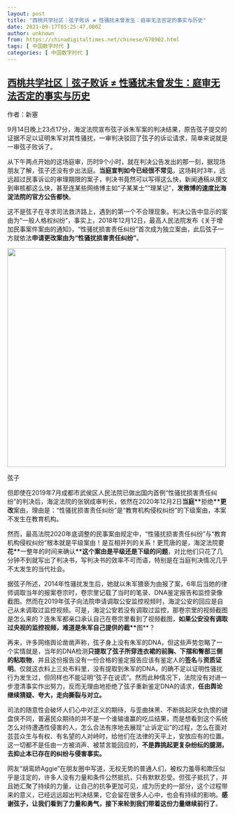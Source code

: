 ```yaml
---
layout: post
title: "西桃共学社区｜弦子败诉 ≠ 性骚扰未曾发生：庭审无法否定的事实与历史"
date: 2021-09-17T05:25:47.000Z
author: unknown
from: https://chinadigitaltimes.net/chinese/670902.html
tags: [ 中国数字时代 ]
categories: [ 中国数字时代 ]
---
```

<!--1631856347000-->
[西桃共学社区｜弦子败诉 ≠ 性骚扰未曾发生：庭审无法否定的事实与历史](https://chinadigitaltimes.net/chinese/670902.html)
------

<div>
<p><zz>作者：新塞</zz></p><p>9月14日晚上23点17分，海淀法院宣布弦子诉朱军案的判决结果，原告弦子提交的证据不足以证明朱军对其性骚扰，一审判决驳回了弦子的诉讼请求，简单来说就是一审弦子败诉了。</p><p>从下午两点开始的这场庭审，历时9个小时，就在判决公告发出的那一刻，据现场朋友了解，弦子还没有步出法庭。<strong>当庭宣判如今已经很不常见</strong>，这场耗时3年，远远超过民事诉讼的审理期限的案子，判决书竟然可以写得这么快，新闻通稿从撰文到审核都这么快，甚至连某些网络博主如“子某某士””理某记”，<strong>发微博的速度比海淀法院的官方公告都快</strong>。</p><p>这不是弦子在寻求司法救济路上，遇到的第一个不合理现象。判决公告中显示的案由为“一般人格权纠纷”，事实上，2018年12月12日，最高人民法院发布《关于增加民事案件案由的通知》，“性骚扰损害责任纠纷”首次成为独立案由，此后弦子一方就依法<strong>申请更改案由为“性骚扰损害责任纠纷”</strong>。</p><div id="attachment_670903" style="width: 510px" class="wp-caption aligncenter"><img aria-describedby="caption-attachment-670903" src="https://chinadigitaltimes.net/chinese/files/2021/09/1.jpg" alt="" width="500" height="" class="size-full wp-image-670903" srcset="https://chinadigitaltimes.net/chinese/files/2021/09/1.jpg 1280w, https://chinadigitaltimes.net/chinese/files/2021/09/1-300x200.jpg 300w, https://chinadigitaltimes.net/chinese/files/2021/09/1-1024x682.jpg 1024w, https://chinadigitaltimes.net/chinese/files/2021/09/1-768x512.jpg 768w, https://chinadigitaltimes.net/chinese/files/2021/09/1-1080x720.jpg 1080w" sizes="(max-width: 1280px) 100vw, 1280px" /><p id="caption-attachment-670903" class="wp-caption-text">弦子</p></div><p>但即使在2019年7月成都市武侯区人民法院已做出国内首例“性骚扰损害责任纠纷”的判决后，海淀法院的张钢成审判长，依然在2020年12月2日<strong>当庭**</strong>拒绝<strong>**更改</strong>案由，理由是：“性骚扰损害责任纠纷”是“教育机构侵权纠纷”的下级案由，本案不发生在教育机构。</p><p>然而，最高法院2020年底调整的民事案由规定中，“性骚扰损害责任纠纷”与“教育机构侵权纠纷”根本就是平级案由！是互相并列的关系！更荒唐的是，海淀法院要<strong>花**</strong>一整年的时间来确认<strong>**这个案由是平级还是下级的问题</strong>，对比他们只花了几分钟不到就写出了判决书，写判决书的效率不可而语，特别是在当庭判决情况几乎不太发生的当代社会。</p><p>据弦子所述，2014年性骚扰发生后，她就以朱军猥亵为由报了案，6年后当她的律师调取当年的报案卷宗时，卷宗里记载了当时的笔录、DNA鉴定报告和监控录像截图。然而在2019年弦子向法院申请调取公安监控视频时，海淀公安的回应是自己从未调取过监控视频。可是，海淀公安若没有调取过监控，那卷宗里的视频截图是怎么来的？连朱军都亲口承认自己在卷宗里看到了视频截图，<strong>如果公安没有调取过央视的监控视频，难道是朱军自己提供的截**</strong>图**？</p><p>再来，许多网络舆论凿凿声称，弦子身上没有朱军的DNA，但这些声势忽略了一个实情就是，当年的DNA检测<strong>只提取了弦子所穿连衣裙的前胸、下摆和臀部三侧的粘取物</strong>，并且这份报告没有一份合格的鉴定报告应该有鉴定人的<strong>签名</strong>与<strong>资质证明</strong>。仅就这衣料上三处布料里，没有提取到朱军的DNA，的确不足以证明性骚扰行为发生过，但同样也不能证明“弦子在说谎”。然而此种情况下，法院没有对进一步澄清事实作出努力，反而无理由地拒绝了弦子重新鉴定DNA的请求，<strong>任由舆论继续猜疑、夸大，走向撕裂与对立。</strong></p><p>司法的随意性会破坏人们心中对正义的期待，与歪曲抹黑、不断挑起厌女仇恨的键盘侠不同，普遍民众期待的并不是一个谁输谁赢的吃瓜结果，而是想看到这个系统怎么对待遭遇性侵害的人，怎么合法有序地去展现“止诉定讼”的过程，怎么在面对芸芸众生与有权、有名望的人对峙时，给他们在法律的天平上，安放应有的位置。这一切都不是任由一方被消声、被禁言能回应的，<strong>不是靠挑起更复杂纷纭的臆测，去抑止本已存在的纠纷与侵害事实。</strong></p><p>网友“胡鸾娇Aggie”在朋友圈中写道，无权无势的普通人们，被权力羞辱和欺压似乎是注定的，许多人没有力量和条件公然抵抗，只有默默忍受。但弦子抵抗了，并且她汇聚了持续的力量，让自己的抗争更加可见，成为历史的一部分，这个过程带来的意义，已经远远超出判决结果，它会留在很多人心中，也会有持续的影响。<strong>感谢弦子，让我们看到了力量和勇气，接下来轮到我们带着这份力量继续前行了</strong>。</p>
</div>
